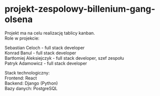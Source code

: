 # projekt-zespolowy-billenium-gang-olsena 
Projekt ma na celu realizację tablicy kanban. \
Role w projekcie: 

Sebastian Celoch - full stack developer \
Konrad Banul - full stack developer \
Bartłomiej Aleksiejczyk - full stack developer, szef zespołu \
Patryk Adamowicz - full stack developer 


Stack technologiczny: \
Frontend: React \
Backend: Django (Python) \
Bazy danych: PostgreSQL 

